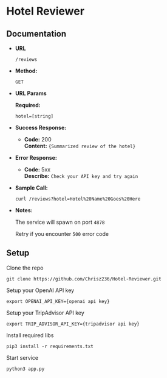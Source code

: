 # Hotel Reviewer

## Documentation
* **URL**

    `/reviews`

* **Method:**

    `GET`

* **URL Params**

    **Required:**

    `hotel=[string]`

* **Success Response:**

  * **Code:** 200 <br />
    **Content:** `{Summarized review of the hotel}`
 
* **Error Response:**

  * **Code:** 5xx <br />
    **Describe:** `Check your API key and try again`

* **Sample Call:**

  `curl /reviews?hotel=Hotel%20Name%20Goes%20Here`

* **Notes:**

  The service will spawn on port `4878`

  Retry if you encounter `500` error code


## Setup
Clone the repo 

```
git clone https://github.com/Chrisz236/Hotel-Reviewer.git
```

Setup your OpenAI API key 

```
export OPENAI_API_KEY={openai api key}
```

Setup your TripAdvisor API key 

```
export TRIP_ADVISOR_API_KEY={tripadvisor api key}
```

Install required libs 

```
pip3 install -r requirements.txt
```

Start service

```
python3 app.py
```